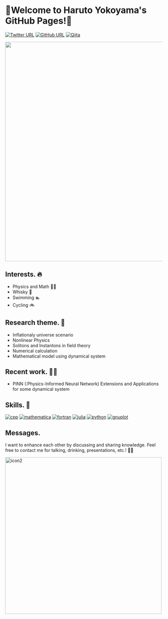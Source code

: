 # 🐘Welcome to Haruto Yokoyama's GitHub Pages!🐘



[![Twitter URL](https://img.shields.io/twitter/url/https/twitter.com/hrt_ykym.svg?style=social&label=Follow:%20%40haruotsu_hy)](https://twitter.com/haruotsu_hy)
[![GitHub URL](https://img.shields.io/badge/GitHub--lightgrey.svg?logo=github&amp;style=social&label=Follow:%20%40haruotsu)](https://github.com/haruotsu)
[![Qiita](image/qiita.png)](https://qiita.com/hrt-ykym)

<a href="https://github.com/haruotsu/github-profile-trophy"></a>
<a href="https://github.com/haruotsu/github-profile-trophy">
  <img width=700 src="https://github-profile-trophy.vercel.app/?username=hrt-ykym&column=8&theme=gruvbox&no-frame=true"/>
</a>
[](
  ![](https://github-readme-stats.vercel.app/api?username=hrt-ykym&count_private=true&show_icons=true&theme=dracula)
)

## Interests. 🔥
- Physics and Math 👨‍🎓
- Whisky 🥃
- Swimming 🏊
- Cycling 🚲

## Research theme. 🔎
- Inflationaly universe scenario
- Nonlinear Physics
- Solitons and Instantons in field theory
- Numerical calculation
- Mathematical model using dynamical system

## Recent work. 👨‍🔬
- PINN (:Physics-Informed Neural Network) Extensions and Applications for some dynamical system


## Skills. 💪
[![cpp](image/cpp.png)](https://en.wikipedia.org/wiki/C%2B%2B)
[![mathematica](image/mathematica.png)](https://www.wolfram.com/)
[![fortran](image/fortran.png)](https://en.wikipedia.org/wiki/Fortran)
[![julia](image/julia.png)](https://julialang.org/)
[![python](image/python.png)](https://www.python.org/)
[![gnuplot](image/gnuplot.png)](http://www.gnuplot.info/)

## Messages.
I want to enhance each other by discussing and sharing knowledge. Feel free to contact me for talking, drinking, presentations, etc.! 👀👀

<img src=image/sozai1.png alt=icon2 width="500">
